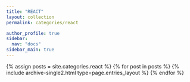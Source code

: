 ```yaml
---
title: "REACT"
layout: collection
permalink: categories/react

author_profile: true
sidebar:
  nav: "docs"
sidebar_main: true
---
```


{% assign posts = site.categories.react %}
{% for post in posts %}
  {% include archive-single2.html type=page.entries_layout %}
{% endfor %}